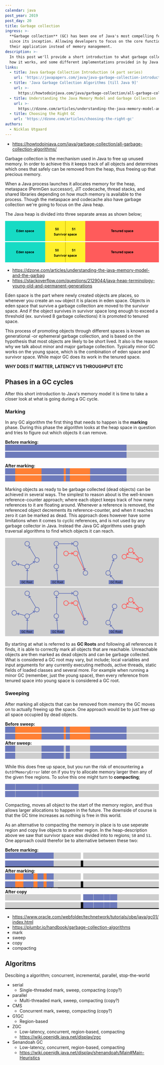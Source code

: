 ```yaml
---
calendar: java
post_year: 2019
post_day: 20
title: Garbage collection
ingress: >-
  **Garbage collection** (GC) has been one of Java's most compelling features
  since its inception. Allowing developers to focus on the core functionality of
  their application instead of memory management. 
description: >-
  In this post we'll provide a short introduction to what garbage collection is,
  how it works, and some different implementations provided in by Java.
links:
  - title: Java Garbage Collection Introduction (4 part series)
    url: 'https://javapapers.com/java/java-garbage-collection-introduction/'
  - title: 'Java Garbage Collection Algorithms [till Java 9]'
    url: >-
      https://howtodoinjava.com/java/garbage-collection/all-garbage-collection-algorithms/
  - title: Understanding the Java Memory Model and Garbage Collection
    url: >-
      https://dzone.com/articles/understanding-the-java-memory-model-and-the-garbag
  - title: Choosing the Right GC
    url: 'https://dzone.com/articles/choosing-the-right-gc'
authors:
  - Nicklas Utgaard
---
```

- https://howtodoinjava.com/java/garbage-collection/all-garbage-collection-algorithms/

Garbage collection is the mechanism used in Java to free up unused memory. In order to achieve this it keeps track of all objects and determines which ones that safely can be removed from the heap, thus freeing up that precious memory. 

When a Java process launches it allocates memory for the heap, metaspace (PermGen successor), JIT codecache, thread stacks, and shared libraries depending on how much memory is available to the process. Though the metaspace and codecache also have garbage collection we're going to focus on the Java heap. 

The Java heap is divided into three separate areas as shown below;

<p>
<img class="light-theme-image" src="https://github.com/nutgaard/gc-illu/raw/master/img/heap-light.png" alt="The anatomy of the heap (eden, survivor, and tenured space)."/>
<img class="dark-theme-image" src="https://github.com/nutgaard/gc-illu/raw/master/img/heap-dark.png" alt="The anatomy of the heap (eden, survivor, and tenured space)."/>
</p>

- https://dzone.com/articles/understanding-the-java-memory-model-and-the-garbag
- https://stackoverflow.com/questions/2129044/java-heap-terminology-young-old-and-permanent-generations

Eden space is the part where newly created objects are places, so whenever you create an `new` object it is places in eden space. Objects in eden space that survive a garbage collection are moved to the survivor space. And if the object survives in survivor space long enough to exceed a threshold (ex. survived 8 garbage collections) it is promoted to tenured space.

This process of promoting objects through different spaces is known as generational -or ephemeral garbage collection, and is based on the hypothesis that most objects are likely to be short lived. It also is the reason why we talk about minor and major garbage collection. Typically minor GC works on the young space, which is the combination of eden space and survivor space. While major GC does its work in the tenured space. 

**WHY DOES IT MATTER, LATENCY VS THROUGHPUT ETC** 

## Phases in a GC cycles
After this short introduction to Java's memory model it is time to take a closer look at what is going during a GC cycle. 

### Marking
In any GC algorithm the first thing that needs to happen is the **marking** phase. During this phase the algorithm looks at the heap space in question and tries to figure out which objects it can remove. 

<p>
<b>Before marking:</b>
<img class="light-theme-image" src="https://github.com/nutgaard/gc-illu/raw/master/img/memory-before-light.png" alt="Image of partially full heap"/>
<img class="dark-theme-image" src="https://github.com/nutgaard/gc-illu/raw/master/img/memory-before-dark.png" alt="Image of partially full heap"/>
</p>

<p>
<b>After marking:</b>
<img class="light-theme-image" src="https://github.com/nutgaard/gc-illu/raw/master/img/memory-marked-light.png" alt="Image of partially full heap with sections marked as ready to be garbage collected"/>
<img class="dark-theme-image" src="https://github.com/nutgaard/gc-illu/raw/master/img/memory-marked-dark.png" alt="Image of partially full heap with sections marked as ready to be garbage collected"/>
</p>

Marking objects as ready to be garbage collected (dead objects) can be achieved in several ways. The simplest to reason about is the well-known reference-counter approach; where each object keeps track of how many references to it are floating around. Whenever a reference is removed, the referenced object decrements its reference-counter, and when it reaches zero it can be marked as dead. This approach does however have some limitations when it comes to cyclic references, and is not used by any garbage collector in Java. Instead the Java GC algorithms uses graph traversal algorithms to find which objects it can reach. 

<p>
<img class="light-theme-image" src="https://github.com/nutgaard/gc-illu/raw/master/img/graph-light.png" alt="Example of mark-phase"/>
<img class="dark-theme-image" src="https://github.com/nutgaard/gc-illu/raw/master/img/graph-dark.png" alt="Example of mark-phase"/>
</p>

By starting at what is referred to as **GC Roots** and following all references it finds, it is able to correctly mark all objects that are reachable. Unreachable objects are then marked as dead objects and can be garbage collected. What is considered a GC root may vary, but include; local variables and input arguments for any currently executing methods, active threads, static fields of loaded classes and several more. For example when running a minor GC (remember, just the young space), then every reference from tenured space into young space is considered a GC root. 

### Sweeping
After marking all objects that can be removed from memory the GC moves on to actually freeing up the space. One approach would be to just free up all space occupied by dead objects.

<p>
<b>Before sweep:</b>
<img class="light-theme-image" src="https://github.com/nutgaard/gc-illu/raw/master/img/memory-marked-light.png" alt="Image of partially full heap with sections marked as ready to be garbage collected"/>
<img class="dark-theme-image" src="https://github.com/nutgaard/gc-illu/raw/master/img/memory-marked-dark.png" alt="Image of partially full heap with sections marked as ready to be garbage collected"/>
<b>After sweep:</b>
<img class="light-theme-image" src="https://github.com/nutgaard/gc-illu/raw/master/img/memory-after-light.png" alt="Image of heap after marked sections are freed"/>
<img class="dark-theme-image" src="https://github.com/nutgaard/gc-illu/raw/master/img/memory-after-dark.png" alt="Image of heap after marked sections are freed"/>
</p>

While this does free up space, but you run the risk of encountering a `OutOfMemoryError` later on if you try to allocate memory larger then any of the given free regions. To solve this one might turn to **compacting**;
<p>
<img class="light-theme-image" src="https://github.com/nutgaard/gc-illu/raw/master/img/memory-after-compact-light.png" alt="Image of heap after marked sections are freed"/>
<img class="dark-theme-image" src="https://github.com/nutgaard/gc-illu/raw/master/img/memory-after-compact-dark.png" alt="Image of heap after marked sections are freed"/>
</p>

Compacting, moves all object to the start of the memory region, and thus allows larger allocations to happen in the future. The downside of course is that the GC time increases as nothing is free in this world.

As an alternative to compacting the memory in place is to use seperate region and copy live objects to another region. In the heap-description above we saw that survivor space was divided into to regions; `S0` and `S1`. One approach could therefor be to alternative between these two:
<p>
<b>Before marking:</b>
<img class="light-theme-image" src="https://github.com/nutgaard/gc-illu/raw/master/img/memory-partition-light.png" alt="Image of S0/S1 before marking"/>
<img class="dark-theme-image" src="https://github.com/nutgaard/gc-illu/raw/master/img/memory-partition-dark.png" alt="Image of S0/S1 before marking"/>
<b>After marking:</b>
<img class="light-theme-image" src="https://github.com/nutgaard/gc-illu/raw/master/img/memory-partition-marked-light.png" alt="Image of S0/S1 after marking"/>
<img class="dark-theme-image" src="https://github.com/nutgaard/gc-illu/raw/master/img/memory-partition-marked-dark.png" alt="Image of S0/S1 after marking"/>
<b>After copy</b>
<img class="light-theme-image" src="https://github.com/nutgaard/gc-illu/raw/master/img/memory-copied-light.png" alt="Image of S0/S1 after copying"/>
<img class="dark-theme-image" src="https://github.com/nutgaard/gc-illu/raw/master/img/memory-copied-dark.png" alt="Image of S0/S1 after copying"/>
</p>

- https://www.oracle.com/webfolder/technetwork/tutorials/obe/java/gc01/index.html
- https://plumbr.io/handbook/garbage-collection-algorithms
- mark
- sweep
- copy
- compacting

## Algoritms
Descibing a algorithm; concurrent, incremental, parallel, stop-the-world

- serial
  - Single-threaded mark, sweep, compacting (copy?)
- parallel
  - Multi-threaded mark, sweep, compacting (copy?)
- CMS
  - Concurrent mark, sweep, compacting (copy?)
- G1GC
  - Region-based
- ZGC
  - Low-latency, concurrent, region-based, compacting
  - https://wiki.openjdk.java.net/display/zgc
- Senandoah GC
  - Low-latency, concurrent, region-based, compacting
  - https://wiki.openjdk.java.net/display/shenandoah/Main#Main-Heuristics

